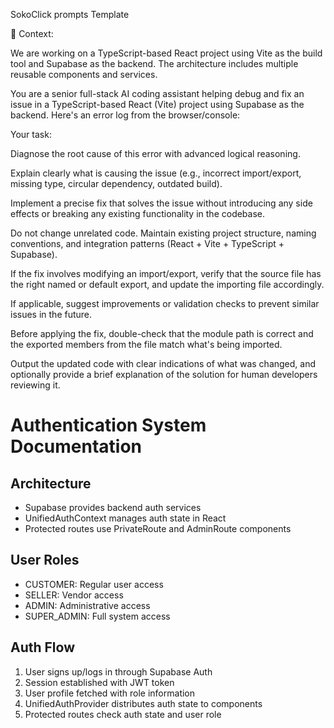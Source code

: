 SokoClick prompts Template

🧠 Context:

We are working on a TypeScript-based React project using Vite as the build tool and Supabase as the backend. The architecture includes multiple reusable components and services.



You are a senior full-stack AI coding assistant helping debug and fix an issue in a TypeScript-based React (Vite) project using Supabase as the backend. Here's an error log from the browser/console:



Your task:

Diagnose the root cause of this error with advanced logical reasoning.

Explain clearly what is causing the issue (e.g., incorrect import/export, missing type, circular dependency, outdated build).

Implement a precise fix that solves the issue without introducing any side effects or breaking any existing functionality in the codebase.

Do not change unrelated code. Maintain existing project structure, naming conventions, and integration patterns (React + Vite + TypeScript + Supabase).

If the fix involves modifying an import/export, verify that the source file has the right named or default export, and update the importing file accordingly.

If applicable, suggest improvements or validation checks to prevent similar issues in the future.

Before applying the fix, double-check that the module path is correct and the exported members from the file match what's being imported.

Output the updated code with clear indications of what was changed, and optionally provide a brief explanation of the solution for human developers reviewing it. 

# Authentication System Documentation

## Architecture
- Supabase provides backend auth services
- UnifiedAuthContext manages auth state in React
- Protected routes use PrivateRoute and AdminRoute components

## User Roles
- CUSTOMER: Regular user access
- SELLER: Vendor access
- ADMIN: Administrative access
- SUPER_ADMIN: Full system access

## Auth Flow
1. User signs up/logs in through Supabase Auth
2. Session established with JWT token
3. User profile fetched with role information
4. UnifiedAuthProvider distributes auth state to components
5. Protected routes check auth state and user role 